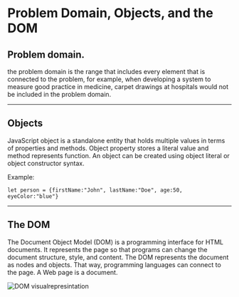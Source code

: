 # Problem Domain, Objects, and the DOM

## Problem domain.
the problem domain is the range that includes every element that is connected to the problem, for example, when developing a system to measure good practice in medicine, carpet drawings at hospitals would not be included in the problem domain.
<hr>

## Objects
JavaScript object is a standalone entity that holds multiple values in terms of properties and methods. Object property stores a literal value and method represents function. An object can be created using object literal or object constructor syntax.

Example:
```
let person = {firstName:"John", lastName:"Doe", age:50, eyeColor:"blue"}
```
<hr>

## The DOM
The Document Object Model (DOM) is a programming interface for HTML documents. It represents the page so that programs can change the document structure, style, and content. The DOM represents the document as nodes and objects. That way, programming languages can connect to the page. A Web page is a document.


![DOM visualrepresintation](https://www.freetutorialsplus.com/javascript-tutorial/images/html-dom-illustration.png)